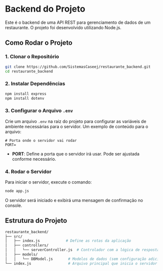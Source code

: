 # Backend do Projeto

Este é o backend de uma API REST para gerenciamento de dados de um restaurante. O projeto foi desenvolvido utilizando Node.js.

## Como Rodar o Projeto

### 1. Clonar o Repositório
```bash
git clone https://github.com/SistemasCaseej/restaurante_backend.git
cd restaurante_backend
```

### 2. Instalar Dependências
```bash
npm install express
npm install dotenv
```

### 3. Configurar o Arquivo `.env`

Crie um arquivo `.env` na raiz do projeto para configurar as variáveis de ambiente necessárias para o servidor. Um exemplo de conteúdo para o arquivo:

```env
# Porta onde o servidor vai rodar
PORT=

```

- **PORT**: Define a porta que o servidor irá usar. Pode ser ajustada conforme necessário.

### 4. Rodar o Servidor
Para iniciar o servidor, execute o comando:
```bash
node app.js
```

O servidor será iniciado e exibirá uma mensagem de confirmação no console.

## Estrutura do Projeto
```bash
restaurante_backend/
├── src/
│   ├── index.js            # Define as rotas da aplicação
│   ├── controllers/
│   │   └── serverController.js  # Controlador com a lógica de resposta da rota
│   ├── models/
│   │   └── DBModel.js       # Modelos de dados (sem configuração adicional por enquanto)
└── index.js                 # Arquivo principal que inicia o servidor
```
